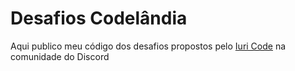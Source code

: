 # Desafios Codelândia
Aqui publico meu código dos desafios propostos pelo [Iuri Code](https://www.instagram.com/iuricode/) na comunidade do Discord


